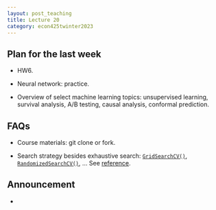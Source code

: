 ```yaml
---
layout: post_teaching
title: Lecture 20
category: econ425twinter2023
---
```


## Plan for the last week

* HW6.

* Neural network: practice.

* Overview of select machine learning topics: unsupervised learning, survival analysis, A/B testing, causal analysis, conformal prediction.

## FAQs

* Course materials: git clone or fork.

* Search strategy besides exhaustive search: [`GridSearchCV()`](https://scikit-learn.org/stable/modules/generated/sklearn.model_selection.GridSearchCV.html#sklearn.model_selection.GridSearchCV), [`RandomizedSearchCV()`](https://scikit-learn.org/stable/modules/generated/sklearn.model_selection.RandomizedSearchCV.html#sklearn.model_selection.RandomizedSearchCV), ... See [reference](https://scikit-learn.org/stable/modules/classes.html#hyper-parameter-optimizers).

## Announcement

* 